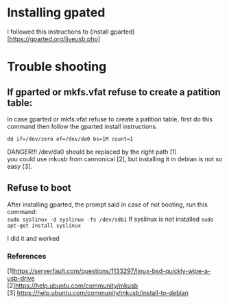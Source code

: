 # Installing gpated

I followed this instructions to (install gparted)[https://gparted.org/liveusb.php]  


# Trouble shooting

## If gparted or mkfs.vfat refuse to create a patition table: 
In case gparted or mkfs.vfat refuse to create a patition table, first do this command then follow the gparted install instructions. 

```dd if=/dev/zero of=/dev/da0 bs=1M count=1```

DANGER!!! /dev/da0 should be replaced by the right path [1]  
you could use mkusb from cannonical [2], but installing it in debian is not so easy [3].  

## Refuse to boot
After installing gparted, the prompt said in case of not booting, run this command:  
```sudo syslinux -d syslinux -fs /dev/sdb1```
If syslinux is not installed
```sudo apt-get install syslinux```

I did it and worked




### References

[1]https://serverfault.com/questions/1133297/linux-bsd-quickly-wipe-a-usb-drive  
[2]https://help.ubuntu.com/community/mkusb  
[3] https://help.ubuntu.com/community/mkusb/install-to-debian  

